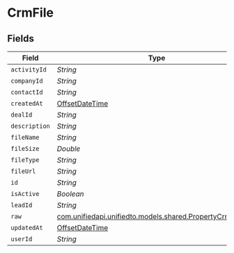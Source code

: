 # CrmFile


## Fields

| Field                                                                                                  | Type                                                                                                   | Required                                                                                               | Description                                                                                            |
| ------------------------------------------------------------------------------------------------------ | ------------------------------------------------------------------------------------------------------ | ------------------------------------------------------------------------------------------------------ | ------------------------------------------------------------------------------------------------------ |
| `activityId`                                                                                           | *String*                                                                                               | :heavy_minus_sign:                                                                                     | N/A                                                                                                    |
| `companyId`                                                                                            | *String*                                                                                               | :heavy_minus_sign:                                                                                     | N/A                                                                                                    |
| `contactId`                                                                                            | *String*                                                                                               | :heavy_minus_sign:                                                                                     | N/A                                                                                                    |
| `createdAt`                                                                                            | [OffsetDateTime](https://docs.oracle.com/javase/8/docs/api/java/time/OffsetDateTime.html)              | :heavy_minus_sign:                                                                                     | N/A                                                                                                    |
| `dealId`                                                                                               | *String*                                                                                               | :heavy_minus_sign:                                                                                     | N/A                                                                                                    |
| `description`                                                                                          | *String*                                                                                               | :heavy_minus_sign:                                                                                     | N/A                                                                                                    |
| `fileName`                                                                                             | *String*                                                                                               | :heavy_minus_sign:                                                                                     | N/A                                                                                                    |
| `fileSize`                                                                                             | *Double*                                                                                               | :heavy_minus_sign:                                                                                     | N/A                                                                                                    |
| `fileType`                                                                                             | *String*                                                                                               | :heavy_minus_sign:                                                                                     | N/A                                                                                                    |
| `fileUrl`                                                                                              | *String*                                                                                               | :heavy_minus_sign:                                                                                     | N/A                                                                                                    |
| `id`                                                                                                   | *String*                                                                                               | :heavy_minus_sign:                                                                                     | N/A                                                                                                    |
| `isActive`                                                                                             | *Boolean*                                                                                              | :heavy_minus_sign:                                                                                     | N/A                                                                                                    |
| `leadId`                                                                                               | *String*                                                                                               | :heavy_minus_sign:                                                                                     | N/A                                                                                                    |
| `raw`                                                                                                  | [com.unifiedapi.unifiedto.models.shared.PropertyCrmFileRaw](../../models/shared/PropertyCrmFileRaw.md) | :heavy_minus_sign:                                                                                     | N/A                                                                                                    |
| `updatedAt`                                                                                            | [OffsetDateTime](https://docs.oracle.com/javase/8/docs/api/java/time/OffsetDateTime.html)              | :heavy_minus_sign:                                                                                     | N/A                                                                                                    |
| `userId`                                                                                               | *String*                                                                                               | :heavy_minus_sign:                                                                                     | N/A                                                                                                    |